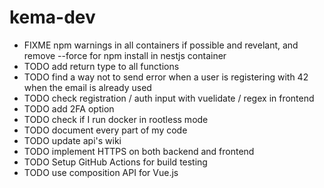 # kema-dev

* FIXME npm warnings in all containers if possible and revelant, and remove --force for npm install in nestjs container
* TODO add return type to all functions
* TODO find a way not to send error when a user is registering with 42 when the email is already used
* TODO check registration / auth input with vuelidate / regex in frontend
* TODO add 2FA option
* TODO check if I run docker in rootless mode
* TODO document every part of my code
* TODO update api's wiki
* TODO implement HTTPS on both backend and frontend
* TODO Setup GitHub Actions for build testing
* TODO use composition API for Vue.js
